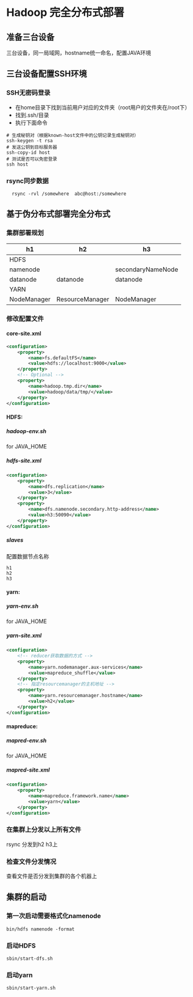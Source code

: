 
# Hadoop 完全分布式部署
## 准备三台设备
三台设备，同一局域网，hostname统一命名，配置JAVA环境

## 三台设备配置SSH环境
### SSH无密码登录
- 在home目录下找到当前用户对应的文件夹（root用户的文件夹在/root下）
- 找到.ssh/目录
- 执行下面命令
```shell
# 生成秘钥对（根据known-host文件中的公钥记录生成秘钥对）
ssh-keygen -t rsa
# 发送公钥到目标服务器
ssh-copy-id host
# 测试是否可以免密登录
ssh host
```

### rsync同步数据
```shell
  rsync -rvl /somewhere  abc@host:/somewhere 
```

## 基于伪分布式部署完全分布式
### 集群部署规划
|   h1   |   h2   |   h3   |
| ---- | ---- | ---- |
|   HDFS   |      |      |
|   namenode   |      |   secondaryNameNode   |
|   datanode   |   datanode   |   datanode   |
|   YARN   |      |      |
|   NodeManager   |   ResourceManager   |   NodeManager   |


### 修改配置文件
#### core-site.xml
```xml
<configuration>
    <property>
        <name>fs.defaultFS</name>
        <value>hdfs://localhost:9000</value>
    </property>
    <!-- Optional -->
    <property>
        <name>hadoop.tmp.dir</name>
        <value>hadoop/data/tmp/</value>
    </property>
</configuration>
```
#### HDFS: 
##### hadoop-env.sh 
for JAVA_HOME 
##### hdfs-site.xml 
```xml
<configuration>
    <property>
        <name>dfs.replication</name>
        <value>3</value>
    </property>
    <property>
        <name>dfs.namenode.secondary.http-address</name>
        <value>h3:50090</value>
    </property>
</configuration>
```
##### slaves 
配置数据节点名称
```
h1
h2
h3
```
#### yarn: 
##### yarn-env.sh 
for JAVA_HOME
##### yarn-site.xml
```xml
<configuration>
    <!-- reducer获取数据的方式 -->
    <property>
        <name>yarn.nodemanager.aux-services</name>
        <value>mapreduce_shuffle</value>
    </property>
    <!-- 指定resourcemanager的主机地址 -->
    <property>
        <name>yarn.resourcemanager.hostname</name>
        <value>h2</value>
    </property>
</configuration>
```

#### mapreduce: 
##### mapred-env.sh  
for JAVA_HOME
##### mapred-site.xml 
```xml
<configuration>
    <property>
        <name>mapreduce.framework.name</name>
        <value>yarn</value>
    </property>
</configuration>
```

### 在集群上分发以上所有文件
rsync 分发到h2 h3上
### 检查文件分发情况
查看文件是否分发到集群的各个机器上

## 集群的启动
### 第一次启动需要格式化namenode
`bin/hdfs namenode -format ` 

### 启动HDFS
`sbin/start-dfs.sh ` 

### 启动yarn
`sbin/start-yarn.sh ` 

















